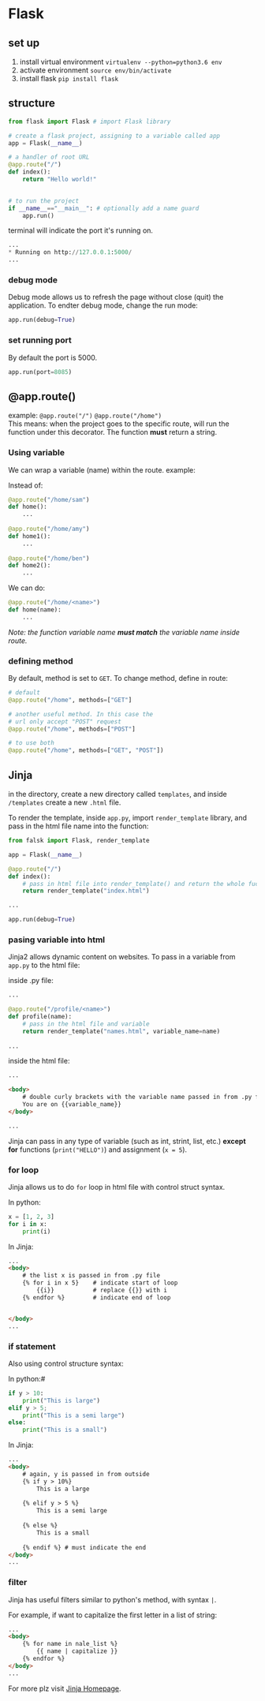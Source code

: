 # Flask
## set up

1. install virtual environment `virtualenv --python=python3.6 env`
2. activate environment `source env/bin/activate`
3. install flask `pip install flask`

## structure

```python
from flask import Flask # import Flask library

# create a flask project, assigning to a variable called app
app = Flask(__name__)

# a handler of root URL
@app.route("/")
def index():
	return "Hello world!"
	

# to run the project
if __name__=="__main__": # optionally add a name guard
	app.run()

```

terminal will indicate the port it's running on. 

```python
...
* Running on http://127.0.0.1:5000/
...
```

### debug mode
Debug mode allows us to refresh the page without close (quit) the application.
To endter debug mode, change the run mode:

```python
app.run(debug=True)
```

### set running port
By default the port is 5000.

```python
app.run(port=8085)
``` 

## @app.route()


example: `@app.route("/")` `@app.route("/home")`  
This means: when the project goes to the specific route, will run the function under this decorator. The function **must** return a string.  

### Using variable
We can wrap a variable (name) within the route. example:  

Instead of:

``` python
@app.route("/home/sam")
def home():
	...
	
@app.route("/home/amy")
def home1():
	...
	
@app.route("/home/ben")
def home2():
	...
```
We can do:  

```python
@app.route("/home/<name>")
def home(name):
	...
```
_Note: the function variable name **must match** the variable name inside route._

### defining method
By default, method is set to `GET`. To change method, define in route:

```python
# default
@app.route("/home", methods=["GET"]

# another useful method. In this case the 
# url only accept "POST" request
@app.route("/home", methods=["POST"]

# to use both
@app.route("/home", methods=["GET", "POST"])
```

## Jinja
in the directory, create a new directory called `templates`, and inside `/templates` create a new `.html` file.

To render the template, inside `app.py`, import `render_template` library, and pass in the html file name into the function:

```python
from falsk import Flask, render_template 

app = Flask(__name__)

@app.route("/")
def index():
	# pass in html file into render_template() and return the whole fucntion
	return render_template("index.html")

...

app.run(debug=True)
```

### pasing variable into html
Jinja2 allows dynamic content on websites. To pass in a variable from `app.py` to the html file:  

inside .py file:

```python
...

@app.route("/profile/<name>")
def profile(name):
	# pass in the html file and variable
	return render_template("names.html", variable_name=name)
	
...
```

inside the html file:

```html
...

<body>
	# double curly brackets with the variable name passed in from .py file
	You are on {{variable_name}}
</body>

...
```
Jinja can pass in any type of variable (such as int, strint, list, etc.) **except for** functions (`print("HELLO")`) and assignment (`x = 5`).

### for loop
Jinja allows us to do `for` loop in html file with control struct syntax.

In python:

```python
x = [1, 2, 3]
for i in x:
	print(i)
```

In Jinja:

```html
...
<body>
	# the list x is passed in from .py file
	{% for i in x 5}	# indicate start of loop
		{{i}}			# replace {{}} with i
	{% endfor %}		# indicate end of loop


</body>
...
```

### if statement
Also using control structure syntax:

In python:#

```python
if y > 10:
	print("This is large")
elif y > 5;
	print("This is a semi large")
else:
	print("This is a small")
```

In Jinja:

```html
...
<body>
	# again, y is passed in from outside
	{% if y > 10%}
		This is a large
		
	{% elif y > 5 %}
		This is a semi large
		
	{% else %}
		This is a small
		
	{% endif %} # must indicate the end
</body>
...
```

### filter
Jinja has useful filters similar to python's method, with syntax `|`.

For example, if want to capitalize the first letter in a list of string:

```html
...
<body>
	{% for name in nale_list %}
		{{ name | capitalize }}
	{% endfor %}
</body>
...
```
For more plz visit [Jinja Homepage](http://jinja.pocoo.org/).
